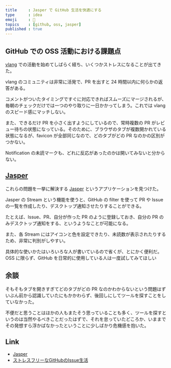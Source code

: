```yaml
---
title     : Jasper で GitHub 生活を快適にする
type      : idea
emoji     : 🚀
topics    : [github, oss, jasper]
published : true
---
```


## GitHub での OSS 活動における課題点

[vlang](https://github.com/vlang/v) での活動を始めてしばらく経ち、いくつかストレスになることが出てきた。

vlang のコミュニティは非常に活発で、PR を出すと 24 時間以内に何らかの返答がある。

コメントがついたタイミングですぐに対応できればスムーズにマージされるが、毎朝のチェックだけでは一つのやり取りに一日かかってしまう。これでは vlang のスピード感にマッチしない。

また、できるだけ PR を小さく出すようにしているので、常時複数の PR がレビュー待ちの状態になっている。そのために、ブラウザのタブが複数開かれている状態になるが、favicon が全部同じなので、どのタブがどの PR なのかの区別がつかない。

Notification の未読マークも、どれに反応があったのかは開いてみないと分からない。

## [Jasper](https://jasperapp.io)

これらの問題を一挙に解決する [Jasper](https://jasperapp.io) というアプリケーションを見つけた。

Jasper の Stream という機能を使うと、GitHub の filter を使って PR や Issue の一覧を作成したり、デスクトップ通知させたりすることができる。

たとえば、Issue、PR、自分が作った PR のように登録しておき、自分の PR のみデスクトップ通知をする、というようなことが可能になる。

また、各 Stream にはアイコンと色を設定できたり、未読数が表示されたりするため、非常に判別がしやすい。

具体的な使いかたはいろいろな人が書いているので省くが、とにかく便利だ。OSS に限らず、GitHub を日常的に使用している人は一度試してみてほしい

## 余談

そもそもタブを開きすぎてどのタブがどの PR なのかわからないという問題はずいぶん前から認識していたにもかかわらず、後回しにしてツールを探すことをしていなかった。

不便だと思うことはほかの人もまたそう思っていることも多く、ツールを探すというのは当然やるべきことだったはずで、それを怠っていたどころか、いままでその発想すら浮かばなかったということに少しばかり危機感を抱いた。

## Link

- [Jasper](https://jasperapp.io)
- [ストレスフリーなGitHubのIssue生活](https://techlife.cookpad.com/entry/2017/03/14/100000)
